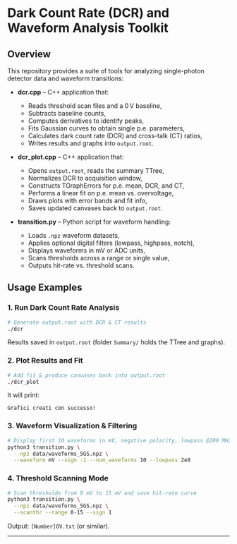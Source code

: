 # Dark Count Rate (DCR) and Waveform Analysis Toolkit

## Overview
This repository provides a suite of tools for analyzing single-photon detector data and waveform transitions:

- **dcr.cpp** – C++ application that:
  - Reads threshold scan files and a 0 V baseline,
  - Subtracts baseline counts,
  - Computes derivatives to identify peaks,
  - Fits Gaussian curves to obtain single p.e. parameters,
  - Calculates dark count rate (DCR) and cross-talk (CT) ratios,
  - Writes results and graphs into `output.root`.

- **dcr_plot.cpp** – C++ application that:
  - Opens `output.root`, reads the summary TTree,
  - Normalizes DCR to acquisition window,
  - Constructs TGraphErrors for p.e. mean, DCR, and CT,
  - Performs a linear fit on p.e. mean vs. overvoltage,
  - Draws plots with error bands and fit info,
  - Saves updated canvases back to `output.root`.

- **transition.py** – Python script for waveform handling:
  - Loads `.npz` waveform datasets,
  - Applies optional digital filters (lowpass, highpass, notch),
  - Displays waveforms in mV or ADC units,
  - Scans thresholds across a range or single value,
  - Outputs hit-rate vs. threshold scans.


## Usage Examples

### 1. Run Dark Count Rate Analysis
```bash
# Generate output.root with DCR & CT results
./dcr
```

Results saved in `output.root` (folder `Summary/` holds the TTree and graphs).

### 2. Plot Results and Fit
```bash
# Add fit & produce canvases back into output.root
./dcr_plot
```

It will print:
```
Grafici creati con successo!
```

### 3. Waveform Visualization & Filtering
```bash
# Display first 10 waveforms in mV, negative polarity, lowpass @200 MHz
python3 transition.py \
  --npz data/waveforms_5GS.npz \
  --waveform mV --sign -1 --num_waveforms 10 --lowpass 2e8
```

### 4. Threshold Scanning Mode
```bash
# Scan thresholds from 0 mV to 15 mV and save hit-rate curve
python3 transition.py \
  --npz data/waveforms_5GS.npz \
  --scanthr --range 0-15 --sign 1
```

Output: `[Number]OV.txt` (or similar).

---

